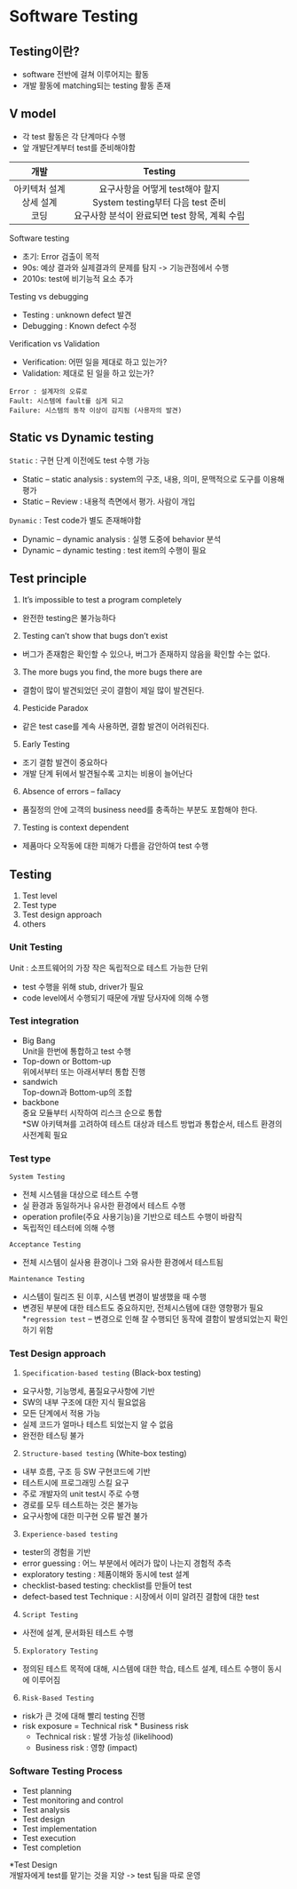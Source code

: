 # Software Testing

## Testing이란?
- software 전반에 걸쳐 이루어지는 활동
- 개발 활동에 matching되는 testing 활동 존재

## V model 
- 각 test 활동은 각 단계마다 수행
- 앞 개발단계부터 test를 준비해야함

|개발|Testing|
|:---:|:---:|
|아키텍처 설계<br>상세 설계<br>코딩|요구사항을 어떻게 test해야 할지<br>System testing부터 다음 test 준비<br>요구사항 분석이 완료되면 test 항목, 계획 수립|

Software testing 
- 초기: Error 검출이 목적  
- 90s: 예상 결과와 실제결과의 문제를 탐지 -> 기능관점에서 수행  
- 2010s: test에 비기능적 요소 추가  

Testing vs debugging
- Testing : unknown defect 발견
- Debugging : Known defect 수정

Verification vs Validation
- Verification: 어떤 일을 제대로 하고 있는가?
- Validation: 제대로 된 일을 하고 있는가?

```
Error : 설계자의 오류로  
Fault: 시스템에 fault를 심게 되고  
Failure: 시스템의 동작 이상이 감지됨 (사용자의 발견)
```

## Static vs Dynamic testing
`Static` : 구현 단계 이전에도 test 수행 가능
- Static – static analysis : system의 구조, 내용, 의미, 문맥적으로 도구를 이용해 평가
- Static – Review : 내용적 측면에서 평가. 사람이 개입

`Dynamic` : Test code가 별도 존재해야함
- Dynamic – dynamic analysis : 실행 도중에 behavior 분석
- Dynamic – dynamic testing : test item의 수행이 필요

## Test principle

1. It’s impossible to test a program completely 
- 완전한 testing은 불가능하다

2. Testing can’t show that bugs don’t exist 
- 버그가 존재함은 확인할 수 있으나, 버그가 존재하지 않음을 확인할 수는 없다.

3. The more bugs you find, the more bugs there are 
- 결함이 많이 발견되었던 곳이 결함이 제일 많이 발견된다.

4. Pesticide Paradox
- 같은 test case를 계속 사용하면, 결함 발견이 어려워진다.

5. Early Testing 
- 조기 결함 발견이 중요하다
- 개발 단계 뒤에서 발견될수록 고치는 비용이 늘어난다 

6. Absence of errors – fallacy 
- 품질정의 안에 고객의 business need를 충족하는 부분도 포함해야 한다.
7. Testing is context dependent
- 제품마다 오작동에 대한 피해가 다름을 감안하여 test 수행

## Testing
1. Test level
2. Test type
3. Test design approach
4. others

### Unit Testing
Unit : 소프트웨어의 가장 작은 독립적으로 테스트 가능한 단위
- test 수행을 위해 stub, driver가 필요
- code level에서 수행되기 때문에 개발 당사자에 의해 수행

### Test integration
- Big Bang  
Unit을 한번에 통합하고 test 수행
- Top-down or Bottom-up  
위에서부터 또는 아래서부터 통합 진행
- sandwich  
Top-down과 Bottom-up의 조합
- backbone  
중요 모듈부터 시작하여 리스크 순으로 통합  
*SW 아키텍쳐를 고려하여 테스트 대상과 테스트 방법과 통합순서, 테스트 환경의 사전계획 필요

### Test type

`System Testing`
- 전체 시스템을 대상으로 테스트 수행
- 실 환경과 동일하거나 유사한 환경에서 테스트 수행
- operation profile(주요 사용기능)을 기반으로 테스트 수행이 바람직
- 독립적인 테스터에 의해 수행 

`Acceptance Testing`
- 전체 시스템이 실사용 환경이나 그와 유사한 환경에서 테스트됨

`Maintenance Testing`
- 시스템이 릴리즈 된 이후, 시스템 변경이 발생했을 때 수행
- 변경된 부분에 대한 테스트도 중요하지만, 전체시스템에 대한 영향평가 필요  
*`regression test` – 변경으로 인해 잘 수행되던 동작에 결함이 발생되었는지 확인하기 위함

### Test Design approach

1. `Specification-based testing` (Black-box testing)
- 요구사항, 기능명세, 품질요구사항에 기반
- SW의 내부 구조에 대한 지식 필요없음
- 모든 단계에서 적용 가능
- 실제 코드가 얼마나 테스트 되었는지 알 수 없음
- 완전한 테스팅 불가

2. `Structure-based testing` (White-box testing)
- 내부 흐름, 구조 등 SW 구현코드에 기반
- 테스트시에 프로그래밍 스킬 요구
- 주로 개발자의 unit test시 주로 수행
- 경로를 모두 테스트하는 것은 불가능
- 요구사항에 대한 미구현 오류 발견 불가

3. `Experience-based testing`
- tester의 경험을 기반
- error guessing : 어느 부분에서 에러가 많이 나는지 경험적 추측
- exploratory testing : 제품이해와 동시에 test 설계
- checklist-based testing: checklist를 만들어 test
- defect-based test Technique : 시장에서 이미 알려진 결함에 대한 test

4. `Script Testing`
- 사전에 설계, 문서화된 테스트 수행  

5. `Exploratory Testing`
- 정의된 테스트 목적에 대해, 시스템에 대한 학습, 테스트 설계, 테스트 수행이 동시에 이루어짐  

6. `Risk-Based Testing`
- risk가 큰 것에 대해 빨리 testing 진행
- risk exposure = Technical risk * Business risk 
    - Technical risk : 발생 가능성 (likelihood) 
    - Business risk : 영향 (impact)

### Software Testing Process 
- Test planning 
- Test monitoring and control 
- Test analysis 
- Test design 
- Test implementation 
- Test execution 
- Test completion  

*Test Design  
개발자에게 test를 맡기는 것을 지양 -> test 팀을 따로 운영
